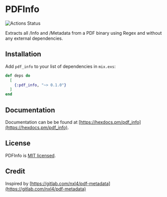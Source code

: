 # PDFInfo

![Actions Status](https://github.com/preciz/pdf_info/workflows/test/badge.svg)

Extracts all /Info and /Metadata from a PDF binary using Regex
and without any external dependencies.

## Installation

Add `pdf_info` to your list of dependencies in `mix.exs`:

```elixir
def deps do
  [
    {:pdf_info, "~> 0.1.0"}
  ]
end
```

## Documentation

Documentation can be be found at [https://hexdocs.pm/pdf_info](https://hexdocs.pm/pdf_info).

## License

PDFInfo is [MIT licensed](LICENSE).

## Credit

Inspired by [https://gitlab.com/nxl4/pdf-metadata](https://gitlab.com/nxl4/pdf-metadata)
